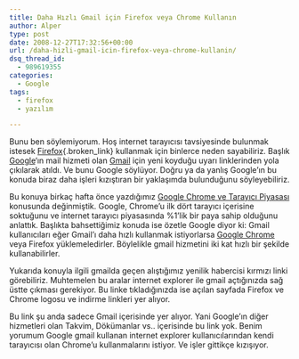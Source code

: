 ```yaml
---
title: Daha Hızlı Gmail için Firefox veya Chrome Kullanın
author: Alper
type: post
date: 2008-12-27T17:32:56+00:00
url: /daha-hizli-gmail-icin-firefox-veya-chrome-kullanin/
dsq_thread_id:
  - 989619355
categories:
  - Google
tags:
  - firefox
  - yazılım

---
```

Bunu ben söylemiyorum. Hoş internet tarayıcısı tavsiyesinde bulunmak istesek [Firefox][1]{.broken_link} kullanmak için binlerce neden sayabiliriz. Başlık [Google][2]&#8216;ın mail hizmeti olan [Gmail][3] için yeni koyduğu uyarı linklerinden yola çıkılarak atıldı. Ve bunu Google söylüyor. Doğru ya da yanlış Google&#8217;ın bu konuda biraz daha işleri kızıştıran bir yaklaşımda bulunduğunu söyleyebiliriz.  
<!--more-->

  
Bu konuya birkaç hafta önce yazdığımız [Google Chrome ve Tarayıcı Piyasası][4] konusunda değinmiştik. Google, Chrome&#8217;u ilk dört tarayıcı içerisine soktuğunu ve internet tarayıcı piyasasında %1&#8217;lik bir paya sahip olduğunu anlattık. Başlıkta bahsettiğimiz konuda ise özetle Google diyor ki: Gmail kullanıcıları eğer Gmail&#8217;ı daha hızlı kullanmak istiyorlarsa [Google Chrome][5] veya Firefox yüklemeledirler. Böylelikle gmail hizmetini iki kat hızlı bir şekilde kullanabilirler. 

Yukarıda konuyla ilgili gmailda geçen alıştığımız yenilik habercisi kırmızı linki görebiliriz. Muhtemelen bu aralar internet explorer ile gmail açtığınızda sağ üstte çıkması gerekiyor. Bu linke tıkladığınızda ise açılan sayfada Firefox ve Chrome logosu ve indirme linkleri yer alıyor. 

Bu link şu anda sadece Gmail içerisinde yer alıyor. Yani Google&#8217;ın diğer hizmetleri olan Takvim, Dökümanlar vs.. içerisinde bu link yok. Benim yorumum Google gmail kullanan internet explorer kullanıcılarından kendi tarayıcısı olan Chrome&#8217;u kullanmalarını istiyor. Ve işler gittikçe kızışıyor.

 [1]: https://www.mozilla-europe.org/tr/firefox/
 [2]: https://www.google.com.tr/
 [3]: https://www.gmail.com
 [4]: https://www.murekkep.org/google-chrome-ve-tarayici-piyasasi-572
 [5]: https://www.google.com/chrome